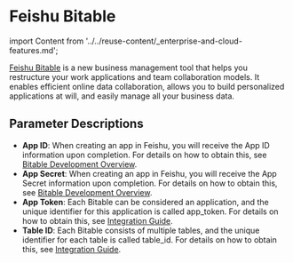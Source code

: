 # Feishu Bitable

import Content from '../../reuse-content/_enterprise-and-cloud-features.md';

<Content />

[Feishu Bitable](https://open.feishu.cn/document/server-docs/docs/bitable-v1/bitable-overview) is a new business management tool that helps you restructure your work applications and team collaboration models. It enables efficient online data collaboration, allows you to build personalized applications at will, and easily manage all your business data.

## Parameter Descriptions

- **App ID**: When creating an app in Feishu, you will receive the App ID information upon completion. For details on how to obtain this, see [Bitable Development Overview](https://open.feishu.cn/document/home/app-types-introduction/overview).
- **App Secret**: When creating an app in Feishu, you will receive the App Secret information upon completion. For details on how to obtain this, see [Bitable Development Overview](https://open.feishu.cn/document/home/app-types-introduction/overview).
- **App Token**: Each Bitable can be considered an application, and the unique identifier for this application is called app_token. For details on how to obtain this, see [Integration Guide](https://open.feishu.cn/document/server-docs/docs/bitable-v1/notification).
- **Table ID**: Each Bitable consists of multiple tables, and the unique identifier for each table is called table_id. For details on how to obtain this, see [Integration Guide](https://open.feishu.cn/document/server-docs/docs/bitable-v1/notification).